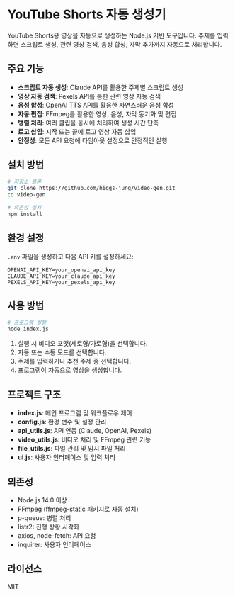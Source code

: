 # YouTube Shorts 자동 생성기

YouTube Shorts용 영상을 자동으로 생성하는 Node.js 기반 도구입니다. 주제를 입력하면 스크립트 생성, 관련 영상 검색, 음성 합성, 자막 추가까지 자동으로 처리합니다.

## 주요 기능

- **스크립트 자동 생성**: Claude API를 활용한 주제별 스크립트 생성
- **영상 자동 검색**: Pexels API를 통한 관련 영상 자동 검색
- **음성 합성**: OpenAI TTS API를 활용한 자연스러운 음성 합성
- **자동 편집**: FFmpeg를 활용한 영상, 음성, 자막 동기화 및 편집
- **병렬 처리**: 여러 클립을 동시에 처리하여 생성 시간 단축
- **로고 삽입**: 시작 또는 끝에 로고 영상 자동 삽입
- **안정성**: 모든 API 요청에 타임아웃 설정으로 안정적인 실행

## 설치 방법

```bash
# 저장소 클론
git clone https://github.com/higgs-jung/video-gen.git
cd video-gen

# 의존성 설치
npm install
```

## 환경 설정

`.env` 파일을 생성하고 다음 API 키를 설정하세요:

```
OPENAI_API_KEY=your_openai_api_key
CLAUDE_API_KEY=your_claude_api_key
PEXELS_API_KEY=your_pexels_api_key
```

## 사용 방법

```bash
# 프로그램 실행
node index.js
```

1. 실행 시 비디오 포맷(세로형/가로형)을 선택합니다.
2. 자동 또는 수동 모드를 선택합니다.
3. 주제를 입력하거나 추천 주제 중 선택합니다.
4. 프로그램이 자동으로 영상을 생성합니다.

## 프로젝트 구조

- **index.js**: 메인 프로그램 및 워크플로우 제어
- **config.js**: 환경 변수 및 설정 관리
- **api_utils.js**: API 연동 (Claude, OpenAI, Pexels)
- **video_utils.js**: 비디오 처리 및 FFmpeg 관련 기능
- **file_utils.js**: 파일 관리 및 임시 파일 처리
- **ui.js**: 사용자 인터페이스 및 입력 처리

## 의존성

- Node.js 14.0 이상
- FFmpeg (ffmpeg-static 패키지로 자동 설치)
- p-queue: 병렬 처리
- listr2: 진행 상황 시각화
- axios, node-fetch: API 요청
- inquirer: 사용자 인터페이스

## 라이선스

MIT
